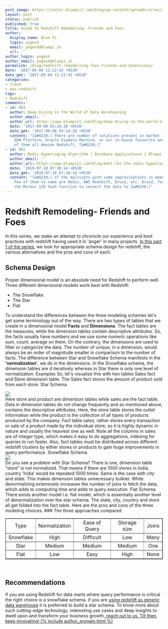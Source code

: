 ```yaml
---
post_image: https://static.bluepiit.com/blog/wp-content/uploads/sites/2/2017/05/20140504_Redshift_blog_Aks-min.jpg
layout: post
status: publish
published: true
title: Guide to Redshift Remodeling- Friends and Foes
author:
  display_name: Blue Pi
  login: yogesh
  email: yogesh@bluepi.in
  url: ''
author_login: yogesh
author_email: yogesh@bluepi.in
permalink: /blog/redshift-remodelling-foes-friends-and-dimensions/
date: '2017-05-04 11:22:42 +0530'
date_gmt: '2017-05-04 11:22:42 +0530'
categories:
- cloud
- aws-redshift
tags:
- Redshift
comments:
- id: 963
  author: Deep Diving in the World of Data Warehousing
  author_email: ''
  author_url: https://www.bluepiit.com/blog/deep-diving-in-the-world-of-data-warehousing/
  date: '2017-09-08 03:14:28 +0530'
  date_gmt: '2017-09-08 03:14:28 +0530'
  content: "[&#8230;] There are number of solutions present in market like Teradata&rsquo;s
    EDW Platform, Oracle Exadata Machine, or our in-house favourite and most competent
    of them all Amazon Redshift. [&#8230;]"
- id: 982
  author: Redis HyperLogLog Algorithm | Database Applications | Bluepi Blogs
  author_email: ''
  author_url: https://www.bluepiit.com/blog/dont-let-the-redis-hyperloglog-make-you-hyper/
  date: '2019-07-18 07:38:14 +0530'
  date_gmt: '2019-07-18 07:38:14 +0530'
  content: "[&#8230;] of the multisets with some improvisations in memory and time.
    Few of them to name are Redis, AWS Redshift, Druid, etc. Druid, for example, uses
    the Murmur 128 hash function to convert the data to [&#8230;]"
---
```

# Redshift Remodeling- Friends and Foes
In this series, we make an attempt to chronicle our experience and best practices with redshift having used it in 'anger' in many projects. <a href="https://www.bluepiit.com/blog/clash-of-the-titans-which-olap-will-win/">In this part 1 of the series</a>, we look for appropriate schema design for redshift, the various alternatives and the pros and cons of each.
## Schema Design
Proper dimensional model is an absolute need for Redshift to perform well. Three different dimensional models work best with Redshift:

+ The Snowflake
+ The Star
+ Flat

To understand the differences between the three modeling schemes let's get some terminology out of the way.
There are two types of tables that we create in a dimensional model <strong>Facts</strong> and <strong>Dimensions</strong>. The fact tables are the measures, while the dimension tables contain descriptive attributes. So, the facts usually have numbers and we use some numeric operations like sum, count, average on them. On the contrary, the dimensions are used to filter or categorize the data. The number of unique, in a dimension, would always be an order of magnitude smaller in comparison to the number of facts.
The difference between Star and Snowflake Schema manifests in the <strong>'normalization'</strong>, we do in the dimensions. In the Snowflake schema, the dimension tables are d iteratively whereas in Star there is only one level of normalization.
Examples
So, let's visualize this with two tables Sales fact and Store dimension table. The Sales fact stores the amount of product sold from each store.
Star Schema
<div class="col-md-12"><img class="img-resposive center-block" src="https://dhh0yoio3ikfv.cloudfront.net/blog/wp-content/uploads/sites/2/2017/05/IMAGE-1.png" /></div>
Here store and product are dimension tables while sales are the fact table.
Data in dimension tables do not change frequently and as mentioned above, contains the descriptive attributes. Here, the store table stores the outlet information while the product is the collection of all types of products produced by the company.
Fact table sales, rather stores every transaction or sale of a product made by the individual store, so it is highly dynamic in nature and usually the heaviest one as well. Note all the columns in sales are of integer type, which makes it easy to do aggregations, indexing for queries to run faster.
Also, fact tables must be distributed across different redshift clusters by either stores or products to gain huge improvements in query performance.
Snowflake Schema
<div class="col-md-12"><img class="img-resposive center-block" src="https://dhh0yoio3ikfv.cloudfront.net/blog/wp-content/uploads/sites/2/2017/05/IMAGE-2.png" /></div>
Do you see a problem with Star Schema? There is one, dimension table &ldquo;store&rdquo; is not normalized. That means if there are 1000 stores in India, country &lsquo;India&rsquo; would be repeated 1000 times. Same is the case with city and state. This makes dimension tables unnecessary bulkier.
While denormalizing extensively increases the number of joins to fetch the data, which adds to computing time and adds to query execution.
Flat Schema
There exists another model i.e. flat model, which is essentially another level of denormalization over the star schema. The state, city, country and store all get folded into the fact table.
Here are the pros and cons of the three modeling choices.
### The three approaches compared

<div class="col-md-12"></div>
<div class="col-md-12"></div>
<table style="text-align: center;" border="1" width="100%">
<tbody>
<tr>
<td>Type</td>
<td>Normalization</td>
<td>Ease of Query</td>
<td>Storage size</td>
<td>Joins</td>
</tr>
<tr>
<td>Snowflake</td>
<td>High</td>
<td>Difficult</td>
<td>Low</td>
<td>Many</td>
</tr>
<tr>
<td>Star</td>
<td>Medium</td>
<td>Medium</td>
<td>Medium</td>
<td>One</td>
</tr>
<tr>
<td>Flat</td>
<td>Low</td>
<td>Easy</td>
<td>High</td>
<td>None</td>
</tr>
</tbody>
</table>
&nbsp;

## Recommendations
If you are using Redshift for data marts where query performance is critical the right choice is a snowflake schema. if you are <a href="https://www.bluepiit.com/blog/deep-diving-in-the-world-of-data-warehousing/">using redshift as generic data warehouse</a> it is preferred to build a star schema.
To know more about such cutting-edge technology, interesting use cases and deep insights to dwell upon and transform your business growth,<a href="https://www.bluepiit.com/contact-us"> reach out to us. Till then, keep innovating! 
{% include author_pronam.html %}

